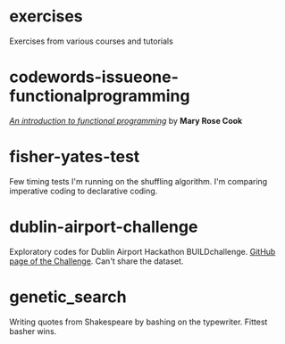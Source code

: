 # exercises
Exercises from various courses and tutorials

# codewords-issueone-functionalprogramming
[_An introduction to functional programming_][funcproginpython] by **Mary Rose Cook**
# fisher-yates-test
Few timing tests I'm running on the shuffling algorithm. I'm comparing imperative coding to declarative coding.

[funcproginpython]:https://codewords.recurse.com/issues/one/an-introduction-to-functional-programming

# dublin-airport-challenge
Exploratory codes for Dublin Airport Hackathon BUILDchallenge. [GitHub page of the Challenge](https://github.com/rapidanalytics/Dublin-Airport-Challenge). Can't share the dataset.

# genetic_search
Writing quotes from Shakespeare by bashing on the typewriter. Fittest basher wins.

